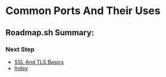 # Common Ports And Their Uses

## Roadmap.sh Summary:

### Next Step
- [SSL And TLS Basics]()
- [Index](https://github.com/Sisu-Sus/CyberSec-RoadMap/blob/main/index.md)
